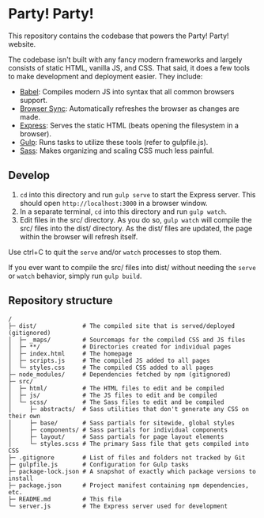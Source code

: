 # Party! Party!

This repository contains the codebase that powers the Party! Party! website.

The codebase isn't built with any fancy modern frameworks and largely consists
of static HTML, vanilla JS, and CSS. That said, it does a few tools to make
development and deployment easier. They include:

* [Babel]: Compiles modern JS into syntax that all common browsers support.
* [Browser Sync]: Automatically refreshes the browser as changes are made.
* [Express]: Serves the static HTML (beats opening the filesystem in a browser).
* [Gulp]: Runs tasks to utilize these tools (refer to gulpfile.js).
* [Sass]: Makes organizing and scaling CSS much less painful.

[Babel]: https://babeljs.io/
[Browser Sync]: https://www.browsersync.io/
[Express]: https://expressjs.com/
[Gulp]: https://gulpjs.com/
[Sass]: https://sass-lang.com/

## Develop

1. `cd` into this directory and run `gulp serve` to start the Express server.
   This should open `http://localhost:3000` in a browser window.
1. In a separate terminal, `cd` into this directory and run `gulp watch`.
1. Edit files in the src/ directory. As you do so, `gulp watch` will compile the
   src/ files into the dist/ directory. As the dist/ files are updated, the page
   within the browser will refresh itself.

Use ctrl+C to quit the `serve` and/or `watch` processes to stop them.

If you ever want to compile the src/ files into dist/ without needing the
`serve` or `watch` behavior, simply run `gulp build`.

## Repository structure

```
/
├─ dist/             # The compiled site that is served/deployed (gitignored)
│  ├─ _maps/         # Sourcemaps for the compiled CSS and JS files
│  ├─ **/            # Directories created for individual pages
│  ├─ index.html     # The homepage
│  ├─ scripts.js     # The compiled JS added to all pages
│  └─ styles.css     # The compiled CSS added to all pages
├─ node_modules/     # Dependencies fetched by npm (gitignored)
├─ src/
│  ├─ html/          # The HTML files to edit and be compiled
│  ├─ js/            # The JS files to edit and be compiled
│  └─ scss/          # The Sass files to edit and be compiled
│     ├─ abstracts/  # Sass utilities that don't generate any CSS on their own
│     ├─ base/       # Sass partials for sitewide, global styles
│     ├─ components/ # Sass partials for individual components
│     ├─ layout/     # Sass partials for page layout elements
│     └─ styles.scss # The primary Sass file that gets compiled into CSS
├─ .gitignore        # List of files and folders not tracked by Git
├─ gulpfile.js       # Configuration for Gulp tasks
├─ package-lock.json # A snapshot of exactly which package versions to install
├─ package.json      # Project manifest containing npm dependencies, etc.
├─ README.md         # This file
└─ server.js         # The Express server used for development
```
